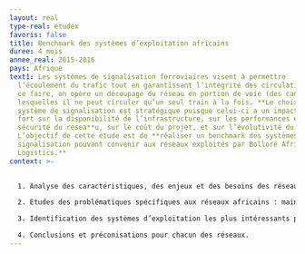 ```yaml
---
layout: real
type-real: etudex
favoris: false
title: Benchmark des systèmes d’exploitation africains
duree: 4 mois
annee_real: 2015-2016
pays: Afrique
text1: Les systèmes de signalisation ferroviaires visent à permettre
  l’écoulement du trafic tout en garantissant l’intégrité des circulations. Pour
  ce faire, on opère un découpage du réseau en portion de voie (des cantons) sur
  lesquelles il ne peut circuler qu’un seul train à la fois. **Le choix du
  système de signalisation est stratégique puisque celui-ci a un impact très
  fort sur la disponibilité de l’infrastructure, sur les performances et la
  sécurité du résea**u, sur le coût du projet, et sur l’évolutivité du réseau.
  L’objectif de cette étude est de **réaliser un benchmark des systèmes de
  signalisation pouvant convenir aux réseaux exploités par Bolloré Africa
  Logistics.**
context: >-
  

  1. Analyse des caractéristiques, des enjeux et des besoins des réseaux de Sitarail (filiale de Bolloré Transport & Logistics gérant des lignes ferroviaires en Côte d'Ivoire et au Burkina Faso) et Camrail (filiale gérant des lignes au Cameroun), en termes d’infrastructure, de trafic et d’exploitation. 

  2. Etudes des problématiques spécifiques aux réseaux africains : maintenance, protection des équipements contre les risques naturels, alimentation en électricité, liaisons télécom, passages à niveau, disponibilité/fiabilité des équipements.

  3. Identification des systèmes d’exploitation les plus intéressants pour les réseaux étudiés (Sitarail et Camrail). Rédaction de fiches de synthèse pour chacun des systèmes.

  4. Conclusions et préconisations pour chacun des réseaux.
---
```

